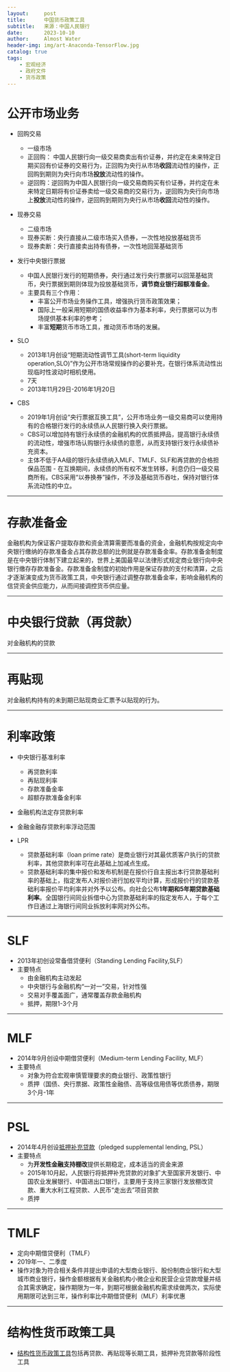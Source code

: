 ```yaml
---
layout:     post
title:      中国货币政策工具
subtitle:   来源：中国人民银行
date:       2023-10-10
author:     Almost Water
header-img: img/art-Anaconda-TensorFlow.jpg
catalog: true
tags:
    - 宏观经济
    - 政府文件
    - 货币政策
---
```


# 公开市场业务

- 回购交易 
    - 一级市场   
    - 正回购： 中国人民银行向一级交易商卖出有价证券，并约定在未来特定日期买回有价证券的交易行为，正回购为央行从市场**收回**流动性的操作，正回购到期则为央行向市场**投放**流动性的操作。
    - 逆回购：逆回购为中国人民银行向一级交易商购买有价证券，并约定在未来特定日期将有价证券卖给一级交易商的交易行为，逆回购为央行向市场上**投放**流动性的操作，逆回购到期则为央行从市场**收回**流动性的操作。


- 现券交易

    - 二级市场
    - 现券买断：央行直接从二级市场买入债券，一次性地投放基础货币
    - 现券卖断：央行直接卖出持有债券，一次性地回笼基础货币

- 发行中央银行票据

    - 中国人民银行发行的短期债券，央行通过发行央行票据可以回笼基础货币，央行票据到期则体现为投放基础货币，**调节商业银行超额准备金**。
    -  主要具有三个作用：
        - 丰富公开市场业务操作工具，增强执行货币政策效果；
        - 国际上一般采用短期的国债收益率作为基本利率，央行票据可以为市场提供基本利率的参考；
        - 丰富**短期**货币市场工具，推动货币市场的发展。

- SLO
    - 2013年1月创设“短期流动性调节工具(short-term liquidity operation,SLO)”作为公开市场常规操作的必要补充，在银行体系流动性出现临时性波动时相机使用。
    - 7天  
    - 2013年11月29日-2016年1月20日

- CBS 
  
    - 2019年1月创设“央行票据互换工具”，公开市场业务一级交易商可以使用持有的合格银行发行的永续债从人民银行换入央行票据。
    -  CBS可以增加持有银行永续债的金融机构的优质抵押品，提高银行永续债的流动性，增强市场认购银行永续债的意愿，从而支持银行发行永续债补充资本。
    - 主体不低于AA级的银行永续债纳入MLF、TMLF、SLF和再贷款的合格担保品范围 - 在互换期间，永续债的所有权不发生转移，利息仍归一级交易商所有。CBS采用“以券换券”操作，不涉及基础货币吞吐，保持对银行体系流动性的中立。
---
# 存款准备金
金融机构为保证客户提取存款和资金清算需要而准备的资金，金融机构按规定向中央银行缴纳的存款准备金占其存款总额的比例就是存款准备金率。存款准备金制度是在中央银行体制下建立起来的，世界上美国最早以法律形式规定商业银行向中央银行缴存存款准备金。存款准备金制度的初始作用是保证存款的支付和清算，之后才逐渐演变成为货币政策工具，中央银行通过调整存款准备金率，影响金融机构的信贷资金供应能力，从而间接调控货币供应量。

---
# 中央银行贷款（再贷款）
对金融机构的贷款


---
# 再贴现
对金融机构持有的未到期已贴现商业汇票予以贴现的行为。

---
# 利率政策

-  中央银行基准利率

    - 再贷款利率
    - 再贴现利率
    - 存款准备金率
    - 超额存款准备金利率

- 金融机构法定存贷款利率

- 金融金融存贷款利率浮动范围

- LPR
    - 贷款基础利率（loan prime rate）是商业银行对其最优质客户执行的贷款利率，其他贷款利率可在此基础上加减点生成。
    - 贷款基础利率的集中报价和发布机制是在报价行自主报出本行贷款基础利率的基础上，指定发布人对报价进行加权平均计算，形成报价行的贷款基础利率报价平均利率并对外予以公布。向社会公布**1年期和5年期贷款基础利率**。全国银行间同业拆借中心为贷款基础利率的指定发布人，于每个工作日通过上海银行间同业拆放利率网对外公布。

---
# SLF
- 2013年初创设常备借贷便利（Standing Lending Facility,SLF）
- 主要特点
    - 由金融机构主动发起
    - 中央银行与金融机构“一对一”交易，针对性强
    - 交易对手覆盖面广，通常覆盖存款金融机构
    - 抵押，期限1-3个月

---
# MLF
- 2014年9月创设中期借贷便利（Medium-term Lending Facility, MLF）
- 主要特点    
    - 对象为符合宏观审慎管理要求的商业银行、政策性银行
    - 质押（国债、央行票据、政策性金融债、高等级信用债等优质债券，期限3个月-1年

---
# PSL
- 2014年4月创设[抵押补充贷款](http://www.pbc.gov.cn/zhengcehuobisi/125207/125213/2161446/2161457/42cabc95/index1.html)（pledged supplemental lending, PSL）
- 主要特点
    - 为**开发性金融支持棚改**提供长期稳定，成本适当的资金来源
    - 2015年10月起，人民银行将抵押补充贷款的对象扩大至国家开发银行、中国农业发展银行、中国进出口银行，主要用于支持三家银行发放棚改贷款、重大水利工程贷款、人民币“走出去”项目贷款
    - 质押

---
# TMLF
- 定向中期借贷便利（TMLF）
- 2019年一、二季度
- 操作对象为符合相关条件并提出申请的大型商业银行、股份制商业银行和大型城市商业银行，操作金额根据有关金融机构小微企业和民营企业贷款增量并结合其需求确定，操作期限为一年，到期可根据金融机构需求续做两次，实际使用期限可达到三年，操作利率比中期借贷便利（MLF）利率优惠

---
# 结构性货币政策工具
- [结构性货币政策工具](http://www.pbc.gov.cn/zhengcehuobisi/125207/125213/4634692/4634697/4994502/index.html)包括再贷款、再贴现等长期工具，抵押补充贷款等阶段性工具
